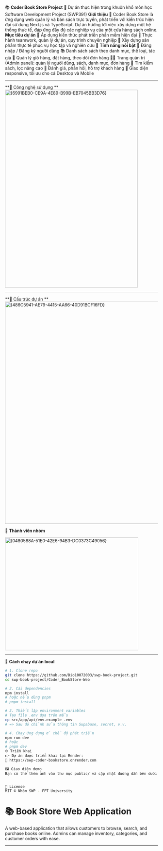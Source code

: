 📚 **Coder Book Store Project**
🏫 Dự án thực hiện trong khuôn khổ môn học Software Development Project (SWP391)
**Giới thiệu**
   🔖 Coder Book Store là ứng dụng web quản lý và bán sách trực tuyến, phát triển với kiến trúc hiện đại sử dụng Next.js và TypeScript. Dự án hướng tới việc xây dựng một hệ thống thực tế, đáp ứng đầy đủ các nghiệp vụ của một cửa hàng sách online.
**Mục tiêu dự án**
🎯 Áp dụng kiến thức phát triển phần mềm hiện đại
🎯 Thực hành teamwork, quản lý dự án, quy trình chuyên nghiệp
🎯 Xây dựng sản phẩm thực tế phục vụ học tập và nghiên cứu
🌟 **Tính năng nổi bật**
🔐 Đăng nhập / Đăng ký người dùng
📚 Danh sách sách theo danh mục, thể loại, tác giả
🛒 Quản lý giỏ hàng, đặt hàng, theo dõi đơn hàng
🧑‍💼 Trang quản trị (Admin panel): quản lý người dùng, sách, danh mục, đơn hàng
🔎 Tìm kiếm sách, lọc nâng cao
💬 Đánh giá, phản hồi, hỗ trợ khách hàng
📱 Giao diện responsive, tối ưu cho cả Desktop và Mobile

---
**🚀 Công nghệ sử dụng
**
<img width="437" height="651" alt="{6991BEB0-CE9A-4E89-B99B-EB7045BB3D76}" src="https://github.com/user-attachments/assets/a60b6cf0-6cae-48b2-939c-8279581b0b41" />



---

**🧩 Cấu trúc dự án
**
<img width="1374" height="731" alt="{486C5941-AE79-4415-AA66-40D91BCF16FD}" src="https://github.com/user-attachments/assets/98216418-57e8-4f8b-95ea-2e6485454ab1" />


👥 **Thành viên nhóm**

<img width="439" height="371" alt="{0480588A-51E0-42E6-94B3-DC0373C49056}" src="https://github.com/user-attachments/assets/018858ea-6628-4632-9bd4-e01738718912" />


---

🧪 **Cách chạy dự án local**

```bash
# 1. Clone repo
git clone https://github.com/Dio10072003/swp-book-project.git
cd swp-book-project/Coder_BookStore-Web

# 2. Cài dependencies
npm install
# hoặc nếu dùng pnpm
# pnpm install

# 3. Thiết lập environment variables
# Tạo file .env dựa trên mẫu
cp src/app/api/env.example .env
# => Sau đó chỉnh sửa thông tin Supabase, secret, v.v.

# 4. Chạy ứng dụng ở chế độ phát triển
npm run dev
# hoặc
# pnpm dev
🌐 Triển khai
👉 Dự án được triển khai tại Render:
🔗 https://swp-coder-bookstore.onrender.com

🖼️ Giao diện demo
Bạn có thể thêm ảnh vào thư mục public/ và cập nhật đường dẫn bên dưới nếu cần.


📄 License
MIT © Nhóm SWP - FPT University
```

# 📚 Book Store Web Application

A web-based application that allows customers to browse, search, and purchase books online. Admins can manage inventory, categories, and customer orders with ease.

---
